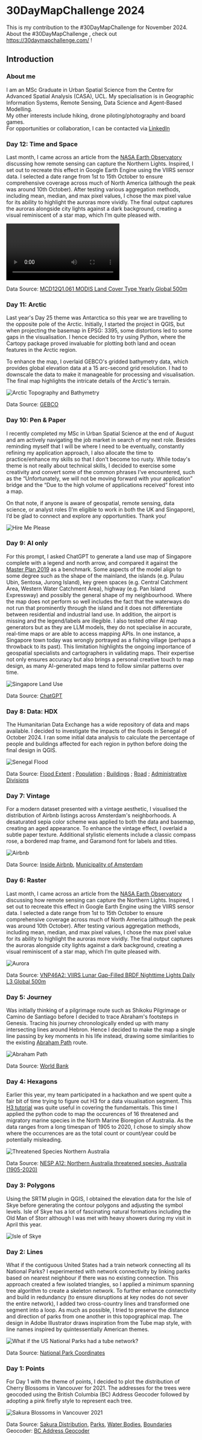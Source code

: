 # 30DayMapChallenge 2024

This is my contribution to the #30DayMapChallenge for November 2024.\
About the #30DayMapChallenge , check out <https://30daymapchallenge.com/> !

## Introduction

### About me

I am an MSc Graduate in Urban Spatial Science from the Centre for Advanced Spatial Analysis (CASA), UCL. My specialisation is in Geographic Information Systems, Remote Sensing, Data Science and Agent-Based Modelling. \
My other interests include hiking, drone piloting/photography and board games. \
For opportunities or collaboration, I can be contacted via [LinkedIn](https://www.linkedin.com/in/james-tan-song-en-76b73418a/)

### Day 12: Time and Space

Last month, I came across an article from the [NASA Earth Observatory](https://earthobservatory.nasa.gov/images/153463/a-colorful-aurora-paints-the-night-sky) discussing how remote sensing can capture the Northern Lights. Inspired, I set out to recreate this effect in Google Earth Engine using the VIIRS sensor data. I selected a date range from 1st to 15th October to ensure comprehensive coverage across much of North America (although the peak was around 10th October). After testing various aggregation methods, including mean, median, and max pixel values, I chose the max pixel value for its ability to highlight the auroras more vividly. The final output captures the auroras alongside city lights against a dark background, creating a visual reminiscent of a star map, which I’m quite pleased with.

![GalapagosLC](Day%2012/Day%2012.mp4)

Data Source: [MCD12Q1.061 MODIS Land Cover Type Yearly Global 500m](https://developers.google.com/earth-engine/datasets/catalog/MODIS_061_MCD12Q1)

### Day 11: Arctic

Last year's Day 25 theme was Antarctica so this year we are travelling to the opposite pole of the Arctic. Initially, I started the project in QGIS, but when projecting the basemap in EPSG: 3395, some distortions led to some gaps in the visualisation. I hence decided to try using Python, where the Cartopy package proved invaluable for plotting both land and ocean features in the Arctic region.

To enhance the map, I overlaid GEBCO's gridded bathymetry data, which provides global elevation data at a 15 arc-second grid resolution. I had to downscale the data to make it manageable for processing and visualisation. The final map highlights the intricate details of the Arctic's terrain.


![Arctic Topography and Bathymetry](Day%2011/arctic_topography_bathymetry.png)

Data Source: [GEBCO](https://www.gebco.net/data_and_products/gridded_bathymetry_data/#area)

### Day 10: Pen & Paper

I recently completed my MSc in Urban Spatial Science at the end of August and am actively navigating the job market in search of my next role. Besides reminding myself that I will be where I need to be eventually, constantly refining my application approach, I also allocate the time to practice/enhance my skills so that I don't become too rusty. While today's theme is not really about technical skills, I decided to exercise some creativity and convert some of the common phrases I’ve encountered, such as the “Unfortunately, we will not be moving forward with your application” bridge and the “Due to the high volume of applications received” forest into a map.

On that note, if anyone is aware of geospatial, remote sensing, data science, or analyst roles (I’m eligible to work in both the UK and Singapore), I’d be glad to connect and explore any opportunities. Thank you!

![Hire Me Please](Day%2010/Day%2010.png)

### Day 9: AI only

For this prompt, I asked ChatGPT to generate a land use map of Singapore complete with a legend and north arrow, and compared it against the [Master Plan 2019](https://www.ura.gov.sg/maps/?service=MP) as a benchmark. Some aspects of the model align to some degree such as the shape of the mainland, the islands (e.g. Pulau Ubin, Sentosa, Jurong Island), key green spaces (e.g. Central Catchment Area, Western Water Catchment Area), highway (e.g. Pan Island Expressway) and possibly the general shape of my neighbourhood. Where the map does not perform so well includes the fact that the waterways do not run that prominently through the island and it does not differentiate between residential and industrial land use. In addition, the airport is missing and the legend/labels are illegible. I also tested other AI map generators but as they are LLM models, they do not specialise in accurate, real-time maps or are able to access mapping APIs. In one instance, a Singapore town today was wrongly portrayed as a fishing village (perhaps a throwback to its past). This limitation highlights the ongoing importance of geospatial specialists and cartographers in validating maps. Their expertise not only ensures accuracy but also brings a personal creative touch to map design, as many AI-generated maps tend to follow similar patterns over time.

![Singapore Land Use](Day%209/ChatGPT/Singapore_Land%20Use_2.png)

Data Source: [ChatGPT](https://chatgpt.com/)

### Day 8: Data: HDX

The Humanitarian Data Exchange has a wide repository of data and maps available. I decided to investigate the impacts of the floods in Senegal of October 2024. I ran some initial data analysis to calculate the percentage of people and buildings affected for each region in python before doing the final design in QGIS.

![Senegal Flood](Day%208/Day%208.png)

Data Source: [Flood Extent](https://data.humdata.org/dataset/floodwater-depth-in-saint-louis-and-matam-regions-senegal-as-of-23-october-2024) ; [Population](https://data.humdata.org/dataset/kontur-population-senegal) ; [Buildings](https://data.humdata.org/dataset/hotosm_sen_buildings) ; [Road](https://data.humdata.org/dataset/hotosm_sen_roads) ; [Administrative Divisions](https://data.humdata.org/dataset/whosonfirst-data-admin-sen)

### Day 7: Vintage

For a modern dataset presented with a vintage aesthetic, I visualised the distribution of Airbnb listings across Amsterdam's neighborhoods. A desaturated sepia color scheme was applied to both the data and basemap, creating an aged appearance. To enhance the vintage effect, I overlaid a subtle paper texture. Additional stylistic elements include a classic compass rose, a bordered map frame, and Garamond font for labels and titles.

![Airbnb](Day%207/Day%207_edited.png)

Data Source: [Inside Airbnb](https://insideairbnb.com/get-the-data/), [Municipality of Amsterdam](https://maps.amsterdam.nl/open_geodata/)


### Day 6: Raster

Last month, I came across an article from the [NASA Earth Observatory](https://earthobservatory.nasa.gov/images/153463/a-colorful-aurora-paints-the-night-sky) discussing how remote sensing can capture the Northern Lights. Inspired, I set out to recreate this effect in Google Earth Engine using the VIIRS sensor data. I selected a date range from 1st to 15th October to ensure comprehensive coverage across much of North America (although the peak was around 10th October). After testing various aggregation methods, including mean, median, and max pixel values, I chose the max pixel value for its ability to highlight the auroras more vividly. The final output captures the auroras alongside city lights against a dark background, creating a visual reminiscent of a star map, which I’m quite pleased with.

![Aurora](Day%206/Day%206.png)

Data Source: [VNP46A2: VIIRS Lunar Gap-Filled BRDF Nighttime Lights Daily L3 Global 500m](https://developers.google.com/earth-engine/datasets/catalog/NOAA_VIIRS_001_VNP46A2)

### Day 5: Journey

Was initially thinking of a pilgrimage route such as Shikoku Pilgrimage or Camino de Santiago before I decided to trace Abraham's footsteps in Genesis. Tracing his journey chronologically ended up with many intersecting lines around Hebron. Hence I decided to make the map a single line passing by key moments in his life instead, drawing some similarities to the existing [Abraham Path](https://www.abrahampath.org/) route.

![Abraham Path](Day%205/Day%205.png)

Data Source: [World Bank](https://datacatalog.worldbank.org/search/dataset/0038272/World-Bank-Official-Boundaries)


### Day 4: Hexagons

Earlier this year, my team participated in a hackathon and we spent quite a fair bit of time trying to figure out H3 for a data visualisation segment. This [H3 tutorial](https://uber.github.io/h3-py/polygon_tutorial.html#) was quite useful in covering the fundamentals. This time I applied the python code to map the occurences of 16 threatened and migratory marine species in the North Marine Bioregion of Australia. As the data ranges from a long timespan of 1905 to 2020, I chose to simply show where the occurrences are as the total count or count/year could be potentially misleading.

![Threatened Species Northern Australia](Day%204/Day%204.gif)

Data Source: [NESP A12: Northern Australia threatened species, Australia (1905-2020)](https://www.gbif.org/dataset/774c4fd0-fb00-41d2-8bdc-65fc1c809d21)

### Day 3: Polygons

Using the SRTM plugin in QGIS, I obtained the elevation data for the Isle of Skye before generating the contour polygons and adjusting the symbol levels. Isle of Skye has a lot of fascinating natural formations including the Old Man of Storr although I was met with heavy showers during my visit in April this year.

![Isle of Skye](Day%203/Designs/IsleofSkye50_100m_Edited.png)

### Day 2: Lines

What if the contiguous United States had a train network connecting all its National Parks? I experimented with network connectivity by linking parks based on nearest neighbour if there was no existing connection. This approach created a few isolated triangles, so I applied a minimum spanning tree algorithm to create a skeleton network. To further enhance connectivity and build in redundancy (to ensure disruptions at key nodes do not sever the entire network), I added two cross-country lines and transformed one segment into a loop. As much as possible, I tried to preserve the distance and direction of parks from one another in this topographical map. The design in Adobe Illustrator draws inspiration from the Tube map style, with line names inspired by quintessentially American themes.

![What if the US National Parks had a tube network?](Day%202/National%20Parks%20Map_Resized.png)

Data Source: [National Park Coordinates](https://osm4wiki.toolforge.org/cgi-bin/wiki/wiki-osm.pl?project=en&article=List_of_national_parks_of_the_United_States)

### Day 1: Points

For Day 1 with the theme of points, I decided to plot the distribution of Cherry Blossoms in Vancouver for 2021. The addresses for the trees were geocoded using the British Columbia (BC) Address Geocoder followed by adopting a pink firefly style to represent each tree.

![Sakura Blossoms in Vancouver 2021](Day%201/Designs/Day%201.png)

Data Source: [Sakura Distribution](https://maps.vcbf.ca/map/?utm_source=vancouver%20is%20awesome&utm_campaign=vancouver%20is%20awesome%3A%20outbound&utm_medium=referral
), [Parks](https://opendata.vancouver.ca/explore/dataset/parks-polygon-representation/map/?location=12,49.24528,-123.12721
), [Water Bodies](https://open.canada.ca/data/en/dataset/448ec403-6635-456b-8ced-d3ac24143add
), [Boundaries](https://opendata.vancouver.ca/explore/dataset/local-area-boundary/export/?disjunctive.name&location=12,49.2474,-123.12402) \
Geocoder: [BC Address Geocoder](https://www2.gov.bc.ca/gov/content/data/geographic-data-services/location-services/geocoder
)
